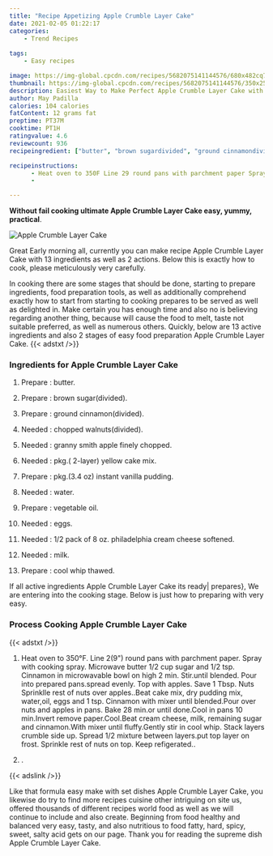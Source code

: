 ```yaml
---
title: "Recipe Appetizing Apple Crumble Layer Cake"
date: 2021-02-05 01:22:17
categories:
    - Trend Recipes
    
tags:
    - Easy recipes

image: https://img-global.cpcdn.com/recipes/5682075141144576/680x482cq70/apple-crumble-layer-cake-recipe-main-photo.jpg
thumbnail: https://img-global.cpcdn.com/recipes/5682075141144576/350x250cq70/apple-crumble-layer-cake-recipe-main-photo.jpg
description: Easiest Way to Make Perfect Apple Crumble Layer Cake with 13 ingredients and 2 stages of easy cooking.
author: May Padilla
calories: 104 calories
fatContent: 12 grams fat
preptime: PT37M
cooktime: PT1H
ratingvalue: 4.6
reviewcount: 936
recipeingredient: ["butter", "brown sugardivided", "ground cinnamondivided", "chopped walnutsdivided", "granny smith apple finely chopped", "pkg 2layer yellow cake mix", "pkg34 oz instant vanilla pudding", "water", "vegetable oil", "eggs", "12 pack of 8 oz philadelphia cream cheese softened", "milk", "cool whip thawed"]

recipeinstructions: 
      - Heat oven to 350F Line 29 round pans with parchment paper Spray with cooking spray Microwave butter 12 cup sugar and 12 tsp Cinnamon in microwavable bowl on high 2 min Stiruntil blended Pour into prepared pansspread evenly Top with apples Save 1 Tbsp Nuts Sprinklle rest of nuts over applesBeat cake mix dry pudding mix wateroil eggs and 1 tsp Cinnamon with mixer until blendedPour over nuts and apples in pans Bake 28 minor until doneCool in pans 10 minInvert remove paperCoolBeat cream cheese milk remaining sugar and cinnamonWith mixer until fluffyGently stir in cool whip Stack layers crumble side up Spread 12 mixture between layersput top layer on frost Sprinkle rest of nuts on top Keep refigerated 
      - 

---
```




**Without fail cooking ultimate Apple Crumble Layer Cake easy, yummy, practical**. 


![Apple Crumble Layer Cake](https://img-global.cpcdn.com/recipes/5682075141144576/680x482cq70/apple-crumble-layer-cake-recipe-main-photo.jpg "Apple Crumble Layer Cake")




Great Early morning all, currently you can make recipe Apple Crumble Layer Cake with 13 ingredients as well as 2 actions. Below this is exactly how to cook, please meticulously very carefully.

In cooking there are some stages that should be done, starting to prepare ingredients, food preparation tools, as well as additionally comprehend exactly how to start from starting to cooking prepares to be served as well as delighted in. Make certain you has enough time and also no is believing regarding another thing, because will cause the food to melt, taste not suitable preferred, as well as numerous others. Quickly, below are 13 active ingredients and also 2 stages of easy food preparation Apple Crumble Layer Cake.
{{< adstxt />}}

### Ingredients for Apple Crumble Layer Cake


1. Prepare  : butter.

1. Prepare  : brown sugar(divided).

1. Prepare  : ground cinnamon(divided).

1. Needed  : chopped walnuts(divided).

1. Needed  : granny smith apple finely chopped.

1. Needed  : pkg.( 2-layer) yellow cake mix.

1. Prepare  : pkg.(3.4 oz) instant vanilla pudding.

1. Needed  : water.

1. Prepare  : vegetable oil.

1. Needed  : eggs.

1. Needed  : 1/2 pack of 8 oz. philadelphia cream cheese softened.

1. Needed  : milk.

1. Prepare  : cool whip thawed.



If all active ingredients Apple Crumble Layer Cake its ready| prepares}, We are entering into the cooking stage. Below is just how to preparing with very easy.

### Process Cooking Apple Crumble Layer Cake

{{< adstxt />}}


1. Heat oven to 350°F. Line 2(9&#34;) round pans with parchment paper. Spray with cooking spray. Microwave butter 1/2 cup sugar and 1/2 tsp. Cinnamon in microwavable bowl on high 2 min. Stir.until blended. Pour into prepared pans.spread evenly. Top with apples. Save 1 Tbsp. Nuts Sprinklle rest of nuts over apples..Beat cake mix, dry pudding mix, water,oil, eggs and 1 tsp. Cinnamon with mixer until blended.Pour over nuts and apples in pans. Bake 28 min.or until done.Cool in pans 10 min.Invert remove paper.Cool.Beat cream cheese, milk, remaining sugar and cinnamon.With mixer until fluffy.Gently stir in cool whip. Stack layers crumble side up. Spread 1/2 mixture between layers.put top layer on frost. Sprinkle rest of nuts on top. Keep refigerated..



1. .





{{< adslink />}}

Like that formula easy make with set dishes Apple Crumble Layer Cake, you likewise do try to find more recipes cuisine other intriguing on site us, offered thousands of different recipes world food as well as we will continue to include and also create. Beginning from food healthy and balanced very easy, tasty, and also nutritious to food fatty, hard, spicy, sweet, salty acid gets on our page. Thank you for reading the supreme dish Apple Crumble Layer Cake.
